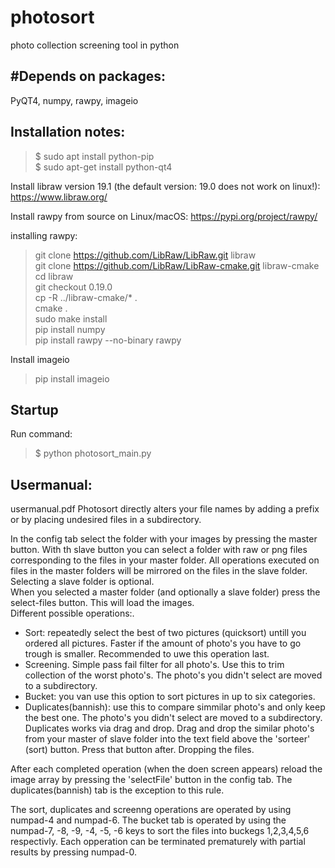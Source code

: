 # photosort
photo collection screening tool in python

#Depends on packages:
-------------------------

PyQT4, numpy, rawpy, imageio

Installation notes:
-------------------------

>$ sudo apt install python-pip  
>$ sudo apt-get install python-qt4  

Install libraw version 19.1 (the default version: 19.0 does not work on linux!): https://www.libraw.org/

Install rawpy from source on Linux/macOS: https://pypi.org/project/rawpy/

installing rawpy:  
> git clone https://github.com/LibRaw/LibRaw.git libraw  
> git clone https://github.com/LibRaw/LibRaw-cmake.git libraw-cmake  
> cd libraw  
> git checkout 0.19.0  
> cp -R ../libraw-cmake/* .  
> cmake .  
> sudo make install  
> pip install numpy  
> pip install rawpy --no-binary rawpy  

Install imageio  
> pip install imageio  



Startup
-------------------------

Run command:  
>$ python photosort_main.py  


Usermanual:
-------------------------
usermanual.pdf
Photosort directly alters your file names by adding a prefix or by placing undesired files in a subdirectory.

In the config tab select the folder with your images by pressing the master button.
With th slave button you can select a folder with raw or png files corresponding to the files in your master folder. All operations executed on files in the master folders will be mirrored on the files in the slave folder. Selecting a slave folder is optional.  
When you selected a master folder (and optionally a slave folder) press the select-files button. This will load the images.   
Different possible operations:.  
- Sort: repeatedly select the best of two pictures (quicksort) untill you ordered all pictures. Faster if the amount of photo's you have to go trough is smaller. Recommended to uwe this operation last.   
- Screening. Simple pass fail filter for all photo's. Use this to trim collection of the worst photo's. The photo's you didn't select are moved to a subdirectory.  
- Bucket:  you van use this option to sort pictures in up to six categories.  
- Duplicates(bannish): use this to compare simmilar photo's and only keep the best one. The photo's you didn't select are moved to a subdirectory. Duplicates works via drag and drop. Drag and drop the similar photo's from your master of slave folder into the text field above the 'sorteer' (sort) button. Press that button after. Dropping the files.  


After each completed operation (when the doen screen appears) reload the image array by pressing the 'selectFile' button in the config tab. The duplicates(bannish) tab is the exception to this rule.

The sort, duplicates and screenng operations are operated by using numpad-4 and numpad-6. The bucket tab is operated by using the numpad-7, -8, -9, -4, -5, -6 keys to sort the files into buckegs 1,2,3,4,5,6 respectivly. Each opperation can be terminated prematurely with partial results by pressing numpad-0.

